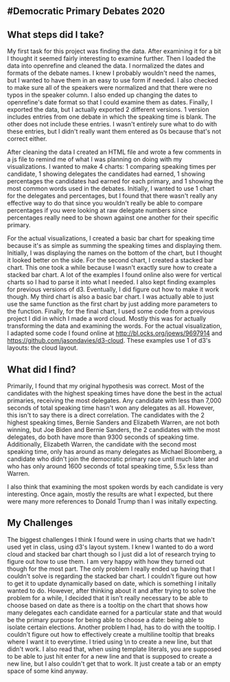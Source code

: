 #Democratic Primary Debates 2020
---
## What steps did I take?
My first task for this project was finding the data. After examining it for a bit I thought it seemed fairly interesting to examine further. Then I loaded the data into openrefine and cleaned the data. I normalized the dates and formats of the debate names. I knew I probably wouldn't need the names, but I wanted to have them in an easy to use form if needed. I also checked to make sure all of the speakers were normalized and that there were no typos in the speaker column. I also ended up changing the dates to openrefine's date format so that I could examine them as dates. Finally, I exported the data, but I actually exported 2 different versions. 1 version includes entries from one debate in which the speaking time is blank. The other does not include these entries. I wasn't entirely sure what to do with these entries, but I didn't really want them entered as 0s because that's not correct either. 

After cleaning the data I created an HTML file and wrote a few comments in a js file to remind me of what I was planning on doing with my visualizations. I wanted to make 4 charts: 1 comparing speaking times per candidate, 1 showing delegates the candidates had earned, 1 showing percentages the candidates had earned for each primary, and 1 showing the most common words used in the debates. Initially, I wanted to use 1 chart for the delegates and percentages, but I found that there wasn't really any effective way to do that since you wouldn't really be able to compare percentages if you were looking at raw delegate numbers since percentages really need to be shown against one another for their specific primary. 

For the actual visualizations, I created a basic bar chart for speaking time because it's as simple as summing the speaking times and displaying them. Initially, I was displaying the names on the bottom of the chart, but I thought it looked better on the side. For the second chart, I created a stacked bar chart. This one took a while because I wasn't exactly sure how to create a stacked bar chart. A lot of the examples I found online also were for vertical charts so I had to parse it into what I needed. I also kept finding examples for previous versions of d3. Eventually, I did figure out how to make it work though. My third chart is also a basic bar chart. I was actually able to just use the same function as the first chart by just adding more parameters to the function. Finally, for the final chart, I used some code from a previous project I did in which I made a word cloud. Mostly this was for actually transforming the data and examining the words. For the actual visualization, I adapted some code I found online at http://bl.ocks.org/joews/9697914 and https://github.com/jasondavies/d3-cloud. These examples use 1 of d3's layouts: the cloud layout. 

## What did I find?
Primarily, I found that my original hypothesis was correct. Most of the candidates with the highest speaking times have done the best in the actual primaries, receiving the most delegates. Any candidate with less than 7,000 seconds of total speaking time hasn't won any delegates as all. However, this isn't to say there is a direct correlation. The candidates with the 2 highest speaking times, Bernie Sanders and Elizabeth Warren, are not both winning, but Joe Biden and Bernie Sanders, the 2 candidates with the most delegates, do both have more than 9300 seconds of speaking time. Additionally, Elizabeth Warren, the candidate with the second most speaking time, only has around as many delegates as Michael Bloomberg, a candidate who didn't join the democratic primary race until much later and who has only around 1600 seconds of total speaking time, 5.5x less than Warren. 

I also think that examining the most spoken words by each candidate is very interesting. Once again, mostly the results are what I expected, but there were many more references to Donald Trump than I was initally expecting. 

## My Challenges
The biggest challenges I think I found were in using charts that we hadn't used yet in class, using d3's layout system. I knew I wanted to do a word cloud and stacked bar chart though so I just did a lot of research trying to figure out how to use them. I am very happy with how they turned out though for the most part. The only problem I really ended up having that I couldn't solve is regarding the stacked bar chart. I couldn't figure out how to get it to update dynamically based on date, which is something I initally wanted to do. However, after thinking about it and after trying to solve the problem for a while, I decided that it isn't really necessary to be able to choose based on date as there is a tooltip on the chart that shows how many delegates each candidate earned for a particular state and that would be the primary purpose for being able to choose a date: being able to isolate certain elections. Another problem I had, has to do with the tooltip. I couldn't figure out how to effectively create a multiline tooltip that breaks where I want it to everytime. I tried using \n to create a new line, but that didn't work. I also read that, when using template literals, you are supposed to be able to just hit enter for a new line and that is supposed to create a new line, but I also couldn't get that to work. It just create a tab or an empty space of some kind anyway. 